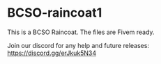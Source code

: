 # BCSO-raincoat1
This is a BCSO Raincoat. The files are Fivem ready.

Join our discord for any help and future releases: https://discord.gg/erJkuk5N34
